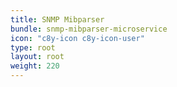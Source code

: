 ```yaml
---
title: SNMP Mibparser
bundle: snmp-mibparser-microservice
icon: "c8y-icon c8y-icon-user"
type: root
layout: root
weight: 220
---
```

